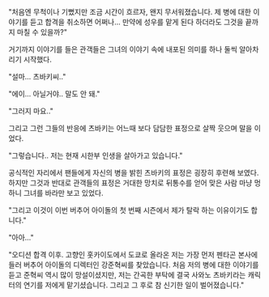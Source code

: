 "처음엔 무척이나 기뻤지만 조금 시간이 흐르자, 왠지 무서워졌습니다. 제 병에 대한 이야기를 듣고 합격을 취소하면 어쩌나... 만약에 성우를 맡게 된다 하더라도 그것을 끝까지 마칠 수 있을까?" 

거기까지 이야기를 들은 관객들은 그녀의 이야기 속에 내포된 의미를 하나 둘씩 알아차리기 시작했다. 

"설마... 츠바키씨.." 

"에이... 아닐거야.. 말도 안 돼." 

"그러지 마요.." 

그리고 그런 그들의 반응에 츠바키는 어느때 보다 담담한 표정으로 살짝 웃으며 말을 이었다. 

"그렇습니다.. 저는 현재 시한부 인생을 살아가고 있습니다." 

공식적인 자리에서 팬들에게 자신의 병을 밝힌 츠바키의 표정은 굉장히 후련해 보였다. 
하지만 그것과 반대로 관객들의 표정은 거대한 망치로 뒤통수를 얻어 맞은 사람 마냥 멍하니 그녀를 바라만 보고 있었다. 

"그리고 이것이 이번 버추어 아이돌의 첫 번째 시즌에서 제가 탈락 하는 이유이기도 합니다." 

"아아..." 

"오디션 합격 이후. 고향인 홋카이도에서 도쿄로 올라온 저는 가장 먼저 펜타곤 본사에 들러 버추어 아이돌의 디렉터인 강준혁씨를 찾았습니다. 처음 저의 병에 대한 이야기를 듣고 준혁씨 역시 많이 망설이셨지만, 저는 간곡한 부탁에 결국 사와노 츠바키라는 캐릭터의 연기를 저에게 맡기셨습니다. 그리고 그 후로 참 신기한 일이 벌어졌습니다." 